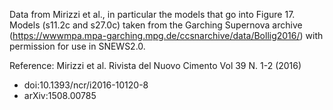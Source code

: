 Data from Mirizzi et al., in particular the models that go into Figure 17. Models (s11.2c and s27.0c) taken from the Garching Supernova archive (https://wwwmpa.mpa-garching.mpg.de/ccsnarchive/data/Bollig2016/) with permission for use in SNEWS2.0.

Reference: Mirizzi et al. Rivista del Nuovo Cimento Vol 39 N. 1-2 (2016)  
- doi:10.1393/ncr/i2016-10120-8
- arXiv:1508.00785
